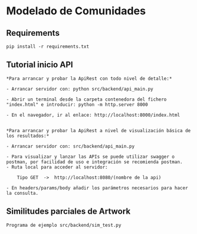 # Modelado de Comunidades

## Requirements 

`pip install -r requirements.txt`

## Tutorial inicio API
    *Para arrancar y probar la ApiRest con todo nivel de detalle:*

    - Arrancar servidor con: python src/backend/api_main.py
    
    - Abrir un terminal desde la carpeta contenedora del fichero "index.html" e introducir: python -m http.server 8000  
    
    - En el navegador, ir al enlace: http://localhost:8000/index.html


    *Para arrancar y probar la ApiRest a nivel de visualización básica de los resultados:*

    - Arrancar servidor con: src/backend/api_main.py

    - Para visualizar y lanzar las APIs se puede utilizar swagger o postman, por facilidad de uso e integración se recomienda postman.
    - Ruta local para acceder al servidor:

        Tipo GET  ->  http://localhost:8080/(nombre de la api)
    
    - En headers/params/body añadir los parámetros necesarios para hacer la consulta.
    

## Similitudes parciales de Artwork

    Programa de ejemplo src/backend/sim_test.py
